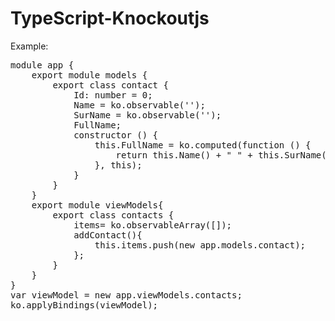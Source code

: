 TypeScript-Knockoutjs
=====================

Example:
<pre>
module app {
    export module models {
        export class contact {
            Id: number = 0;
            Name = ko.observable('');
            SurName = ko.observable('');
            FullName;
            constructor () {
                this.FullName = ko.computed(function () {
                    return this.Name() + " " + this.SurName();
                }, this);
            }
        }
    }
    export module viewModels{
        export class contacts {
            items= ko.observableArray([]);
            addContact(){
                this.items.push(new app.models.contact);
            };
        }
    }
}
var viewModel = new app.viewModels.contacts;
ko.applyBindings(viewModel);
</pre>